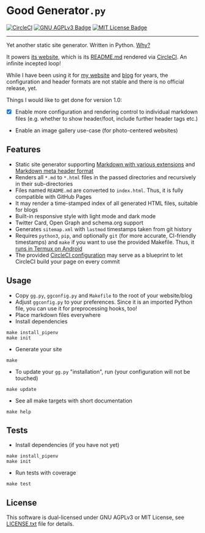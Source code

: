 # Good Generator`.py`

[![CircleCI](https://circleci.com/gh/ooz/ggpy.svg?style=shield)](https://circleci.com/gh/ooz/ggpy)
[![GNU AGPLv3 Badge](https://img.shields.io/badge/license-AGPLv3-blue.svg)](LICENSE.txt)
[![MIT License Badge](https://img.shields.io/badge/license-MIT-blue.svg)](LICENSE.txt)

----

Yet another static site generator. Written in Python.
[Why?](https://oliz.io/blog/2018/why-i-wrote-yet-another-static-site-gen.html)

It powers [its website](https://oliz.io/ggpy), which is its [README.md](https://github.com/ooz/ggpy) rendered via [CircleCI](https://circleci.com/gh/ooz/ggpy). An infinite incepted loop!

While I have been using it for [my website](https://oliz.io) and [blog](https://oliz.io/blog/) for years,
the configuration and header formats are not stable and there is no official release, yet.

Things I would like to get done for version 1.0:

* [x] Enable more configuration and rendering control to individual markdown files (e.g. whether to show header/foot, include further header tags etc.)
* Enable an image gallery use-case (for photo-centered websites)

## Features

* Static site generator supporting [Markdown with various extensions](https://oliz.io/ggpy/test/features/)
  and [Markdown meta header format](https://oliz.io/ggpy/test/features/meta.html)
* Renders all `*.md` to `*.html` files in the passed directories and recursively in their sub-directories
* Files named `README.md` are converted to `index.html`. Thus, it is fully compatible with GitHub Pages
* It may render a time-stamped index of all generated HTML files, suitable for blogs
* Built-in responsive style with light mode and dark mode
* Twitter Card, Open Graph and schema.org support
* Generates `sitemap.xml` with `lastmod` timestamps taken from git history
* Requires `python3`, `pip`, and optionally `git` (for more accurate, CI-friendly timestamps) and `make` if you want to use the provided Makefile. Thus, it [runs in Termux on Android](https://oliz.io/blog/2018/code-and-deploy-using-termux.html)
* The provided [CircleCI configuration](https://github.com/ooz/ggpy/blob/master/.circleci/config.yml) may serve as a blueprint to let CircleCI build your page on every commit

## Usage

* Copy `gg.py`, `ggconfig.py` and `Makefile` to the root of your website/blog
* Adjust `ggconfig.py` to your preferences. Since it is an imported Python file, you can use it for preprocessing hooks, too!
* Place markdown files everywhere
* Install dependencies
```
make install_pipenv
make init
```
* Generate your site
```
make
```
* To update your `gg.py` "installation", run (your configuration will not be touched)
```
make update
```
* See all make targets with short documentation
```
make help
```

## Tests

* Install dependencies (if you have not yet)
```
make install_pipenv
make init
```
* Run tests with coverage
```
make test
```

## License

This software is dual-licensed under GNU AGPLv3 or MIT License,
see [LICENSE.txt](LICENSE.txt) file for details.
